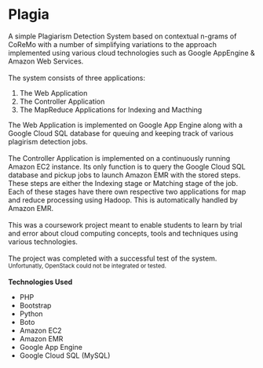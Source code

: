 # Plagia
A simple Plagiarism Detection System based on contextual n-grams of CoReMo with a number of simplifying variations to the approach implemented using various cloud technologies such as Google AppEngine &amp; Amazon Web Services.<br />
<br />
The system consists of three applications:<br />
<ol>
<li>The Web Application</li>
<li>The Controller Application</li>
<li>The MapReduce Applications for Indexing and Macthing</li>
</ol>
The Web Application is implemented on Google App Engine along with a Google Cloud SQL database for queuing and keeping track of various plagirism detection jobs.<br />
<br />
The Controller Application is implemented on a continuously running Amazon EC2 instance. Its only function is to query the Google Cloud SQL database and pickup jobs to launch Amazon EMR with the stored steps. These steps are either the Indexing stage or Matching stage of the job. Each of these stages have there own respective two applications for map and reduce processing using Hadoop. This is automatically handled by Amazon EMR.<br />
<br />
This was a coursework project meant to enable students to learn by trial and error about cloud computing concepts, tools and techniques using various technologies.<br />
<br />
The project was completed with a successful test of the system.<br />
<small>Unfortunatly, OpenStack could not be integrated or tested.</small><br />
<br />
<strong>Technologies Used</strong><br />
<ul>
<li>PHP</li>
<li>Bootstrap</li>
<li>Python</li>
<li>Boto</li>
<li>Amazon EC2</li>
<li>Amazon EMR</li>
<li>Google App Engine</li>
<li>Google Cloud SQL (MySQL)</li>
</ul>
<br />
